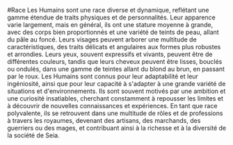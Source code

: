#Race
Les Humains sont une race diverse et dynamique, reflétant une gamme étendue de traits physiques et de personnalités. Leur apparence varie largement, mais en général, ils ont une stature moyenne à grande, avec des corps bien proportionnés et une variété de teints de peau, allant du pâle au foncé.
Leurs visages peuvent arborer une multitude de caractéristiques, des traits délicats et angulaires aux formes plus robustes et arrondies. Leurs yeux, souvent expressifs et vivants, peuvent être de différentes couleurs, tandis que leurs cheveux peuvent être lisses, bouclés ou ondulés, dans une gamme de teintes allant du blond au brun, en passant par le roux.
Les Humains sont connus pour leur adaptabilité et leur ingéniosité, ainsi que pour leur capacité à s'adapter à une grande variété de situations et d'environnements. Ils sont souvent motivés par une ambition et une curiosité insatiables, cherchant constamment à repousser les limites et à découvrir de nouvelles connaissances et expériences. En tant que race polyvalente, ils se retrouvent dans une multitude de rôles et de professions à travers les royaumes, devenant des artisans, des marchands, des guerriers ou des mages, et contribuant ainsi à la richesse et à la diversité de la société de Seia.